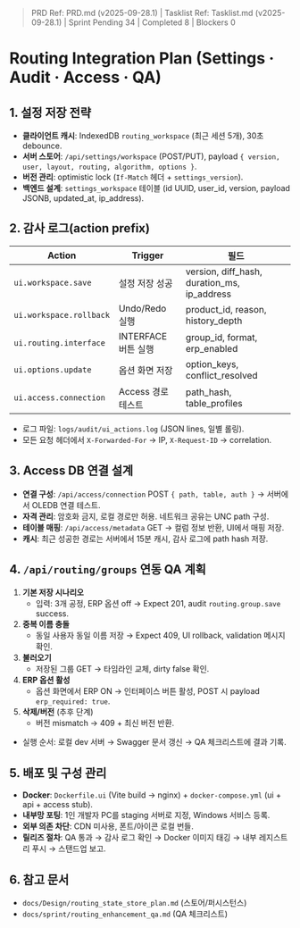 > PRD Ref: PRD.md (v2025-09-28.1) | Tasklist Ref: Tasklist.md (v2025-09-28.1) | Sprint Pending 34 | Completed 8 | Blockers 0

# Routing Integration Plan (Settings · Audit · Access · QA)

## 1. 설정 저장 전략
- **클라이언트 캐시**: IndexedDB `routing_workspace` (최근 세션 5개), 30초 debounce.
- **서버 스토어**: `/api/settings/workspace` (POST/PUT), payload `{ version, user, layout, routing, algorithm, options }`.
- **버전 관리**: optimistic lock (`If-Match` 헤더 + `settings_version`).
- **백엔드 설계**: `settings_workspace` 테이블 (id UUID, user_id, version, payload JSONB, updated_at, ip_address).

## 2. 감사 로그(action prefix)
| Action                     | Trigger                               | 필드                                                         |
|---------------------------|----------------------------------------|-------------------------------------------------------------|
| `ui.workspace.save`       | 설정 저장 성공                         | version, diff_hash, duration_ms, ip_address                 |
| `ui.workspace.rollback`   | Undo/Redo 실행                         | product_id, reason, history_depth                           |
| `ui.routing.interface`    | INTERFACE 버튼 실행                    | group_id, format, erp_enabled                               |
| `ui.options.update`       | 옵션 화면 저장                         | option_keys, conflict_resolved                              |
| `ui.access.connection`    | Access 경로 테스트                     | path_hash, table_profiles                                   |
- 로그 파일: `logs/audit/ui_actions.log` (JSON lines, 일별 롤링).
- 모든 요청 헤더에서 `X-Forwarded-For` → IP, `X-Request-ID` → correlation.

## 3. Access DB 연결 설계
- **연결 구성**: `/api/access/connection` POST `{ path, table, auth }` → 서버에서 OLEDB 연결 테스트.
- **자격 관리**: 암호화 금지, 로컬 경로만 허용. 네트워크 공유는 UNC path 구성.
- **테이블 매핑**: `/api/access/metadata` GET → 컬럼 정보 반환, UI에서 매핑 저장.
- **캐시**: 최근 성공한 경로는 서버에서 15분 캐시, 감사 로그에 path hash 저장.

## 4. `/api/routing/groups` 연동 QA 계획
1. **기본 저장 시나리오**
   - 입력: 3개 공정, ERP 옵션 off → Expect 201, audit `routing.group.save` success.
2. **중복 이름 충돌**
   - 동일 사용자 동일 이름 저장 → Expect 409, UI rollback, validation 메시지 확인.
3. **불러오기**
   - 저장된 그룹 GET → 타임라인 교체, dirty false 확인.
4. **ERP 옵션 활성**
   - 옵션 화면에서 ERP ON → 인터페이스 버튼 활성, POST 시 payload `erp_required: true`.
5. **삭제/버전** (추후 단계)
   - 버전 mismatch → 409 + 최신 버전 반환.
- 실행 순서: 로컬 dev 서버 → Swagger 문서 갱신 → QA 체크리스트에 결과 기록.

## 5. 배포 및 구성 관리
- **Docker**: `Dockerfile.ui` (Vite build → nginx) + `docker-compose.yml` (ui + api + access stub).
- **내부망 포팅**: 1인 개발자 PC를 staging 서버로 지정, Windows 서비스 등록.
- **외부 의존 차단**: CDN 미사용, 폰트/아이콘 로컬 번들.
- **릴리즈 절차**: QA 통과 → 감사 로그 확인 → Docker 이미지 태깅 → 내부 레지스트리 푸시 → 스탠드업 보고.

## 6. 참고 문서
- `docs/Design/routing_state_store_plan.md` (스토어/퍼시스턴스)
- `docs/sprint/routing_enhancement_qa.md` (QA 체크리스트)
